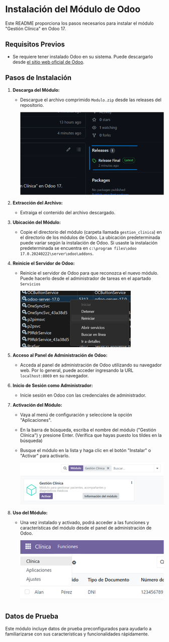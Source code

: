 # Instalación del Módulo de Odoo

Este README proporciona los pasos necesarios para instalar el módulo "Gestión Clínica" en Odoo 17.

## Requisitos Previos

- Se requiere tener instalado Odoo en su sistema. Puede descargarlo desde [el sitio web oficial de Odoo](https://www.odoo.com/es_ES/).

## Pasos de Instalación

1. **Descarga del Módulo:**
   - Descargue el archivo comprimido `Modulo.zip` desde las releases del repositorio.

        ![](Recursos/release.png)

2. **Extracción del Archivo:**
   - Extraiga el contenido del archivo descargado.

3. **Ubicación del Módulo:**
   - Copie el directorio del módulo (carpeta llamada `gestion_clinica`) en el directorio de los módulos de Odoo. La ubicación predeterminada puede variar según la instalación de Odoo. Si usaste la instalación predeterminada se encuentra en `c:\program files\odoo 17.0.20240222\server\odoo\addons`.

4. **Reinicie el Servidor de Odoo:**
   - Reinicie el servidor de Odoo para que reconozca el nuevo módulo. Puede hacerlo desde el administrador de tareas en el apartado `Servicios`

        ![](Recursos/Reinicio_servicio.png)

5. **Acceso al Panel de Administración de Odoo:**
   - Acceda al panel de administración de Odoo utilizando su navegador web. Por lo general, puede acceder ingresando la URL `localhost:8069` en su navegador.

6. **Inicio de Sesión como Administrador:**
   - Inicie sesión en Odoo con las credenciales de administrador.

7. **Activación del Módulo:**
   - Vaya al menú de configuración y seleccione la opción "Aplicaciones".
   - En la barra de búsqueda, escriba el nombre del módulo ("Gestión Clínica") y presione Enter. (Verifica que hayas puesto los tildes en la búsqueda)
   - Busque el módulo en la lista y haga clic en el botón "Instalar" o "Activar" para activarlo.

        ![](Recursos/Activar_modulo.png)

8. **Uso del Módulo:**
   - Una vez instalado y activado, podrá acceder a las funciones y características del módulo desde el panel de administración de Odoo.

        ![](Recursos/Acceso_menu.png)

## Datos de Prueba

Este módulo incluye datos de prueba preconfigurados para ayudarlo a familiarizarse con sus características y funcionalidades rápidamente.

